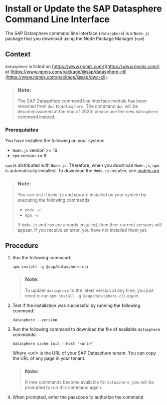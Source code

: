 <!-- loiof7d5eddf20a34a1aa48d8e2c68a44e28 -->

# Install or Update the SAP Datasphere Command Line Interface

The SAP Datasphere command line interface \(`datasphere`\) is a `Node.js` package that you download using the Node Package Manager \(`npm`\).



## Context

`datasphere` is listed on [https://www.npmjs.com/](https://www.npmjs.com/) at [https://www.npmjs.com/package/@sap/datasphere-cli](https://www.npmjs.com/package/@sap/dwc-cli).

> ### Note:  
> The SAP Datasphere command line interface module has been renamed from `dwc` to `datasphere`. The command `dwc` will be decommissioned at the end of 2023: please use the new `datasphere` command instead.



### Prerequisites

You have installed the following on your system:

-   `Node.js` version \>= 16
-   `npm` version \>= 8

`npm` is distributed with `Node.js`. Therefore, when you download `Node.js`, `npm` is automatically installed. To download the `Node.js` installer, see [nodejs.org](https://nodejs.org/en/).

> ### Note:  
> You can test if `Node.js` and `npm` are installed on your system by executing the following commands:
> 
> -   `node -v`
> -   `npm -v`
> 
> If `Node.js` and `npm` are already installed, then their current versions will appear. If you receive an error, you have not installed them yet.



## Procedure

1.  Run the following command:

    ```
    npm install -g @sap/datasphere-cli
    ```

    > ### Note:  
    > To update `datasphere` to the latest version at any time, you just need to run `npm install -g @sap/datasphere-cli` again.

2.  Test if the installation was successful by running the following command:

    ```
    datasphere --version
    ```

3.  Run the following command to download the file of available `datasphere` commands:

    ```
    datasphere cache init --host "<url>"
    ```

    Where *<url\>* is the URL of your SAP Datasphere tenant. You can copy the URL of any page in your tenant.

    > ### Note:  
    > If new commands become available for `datasphere`, you will be prompted to run this command again.

4.  When prompted, enter the passcode to authorize the command.


